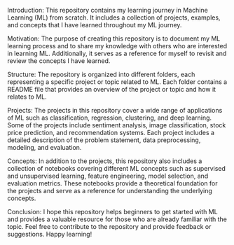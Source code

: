 Introduction:
This repository contains my learning journey in Machine Learning (ML) from scratch. It includes a collection of projects, examples, and concepts that I have learned throughout my ML journey.

Motivation:
The purpose of creating this repository is to document my ML learning process and to share my knowledge with others who are interested in learning ML. Additionally, it serves as a reference for myself to revisit and review the concepts I have learned.

Structure:
The repository is organized into different folders, each representing a specific project or topic related to ML. Each folder contains a README file that provides an overview of the project or topic and how it relates to ML.

Projects:
The projects in this repository cover a wide range of applications of ML such as classification, regression, clustering, and deep learning. Some of the projects include sentiment analysis, image classification, stock price prediction, and recommendation systems. Each project includes a detailed description of the problem statement, data preprocessing, modeling, and evaluation.

Concepts:
In addition to the projects, this repository also includes a collection of notebooks covering different ML concepts such as supervised and unsupervised learning, feature engineering, model selection, and evaluation metrics. These notebooks provide a theoretical foundation for the projects and serve as a reference for understanding the underlying concepts.

Conclusion:
I hope this repository helps beginners to get started with ML and provides a valuable resource for those who are already familiar with the topic. Feel free to contribute to the repository and provide feedback or suggestions. Happy learning!
